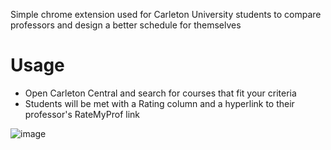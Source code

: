 Simple chrome extension used for Carleton University students to compare professors and design a better schedule for themselves

# Usage
- Open Carleton Central and search for courses that fit your criteria
- Students will be met with a Rating column and a hyperlink to their professor's RateMyProf link

![image](https://github.com/AidanStran/CarletonU-RMP/assets/121579270/9df99267-42c4-4e95-b9a0-78d03697d9a8)
